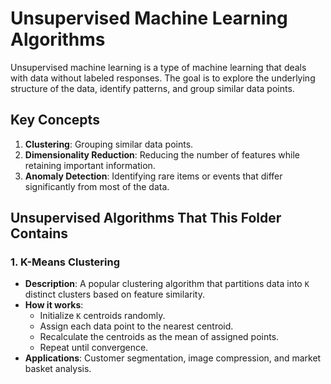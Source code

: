 # Unsupervised Machine Learning Algorithms

Unsupervised machine learning is a type of machine learning that deals with data without labeled responses. The goal is to explore the underlying structure of the data, identify patterns, and group similar data points.

## Key Concepts

1. **Clustering**: Grouping similar data points.
2. **Dimensionality Reduction**: Reducing the number of features while retaining important information.
3. **Anomaly Detection**: Identifying rare items or events that differ significantly from most of the data.

## Unsupervised Algorithms That This Folder Contains

### 1. K-Means Clustering

- **Description**: A popular clustering algorithm that partitions data into `K` distinct clusters based on feature similarity.
- **How it works**:
  - Initialize `K` centroids randomly.
  - Assign each data point to the nearest centroid.
  - Recalculate the centroids as the mean of assigned points.
  - Repeat until convergence.
- **Applications**: Customer segmentation, image compression, and market basket analysis.

